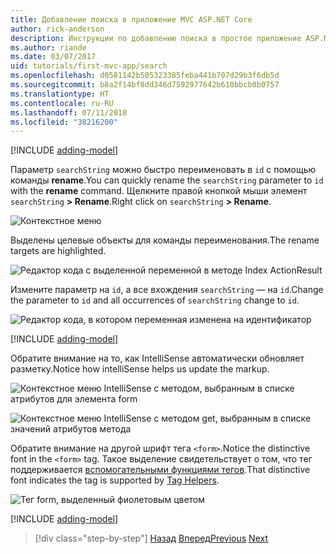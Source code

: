 ```yaml
---
title: Добавление поиска в приложение MVC ASP.NET Core
author: rick-anderson
description: Инструкции по добавлению поиска в простое приложение ASP.NET Core MVC
ms.author: riande
ms.date: 03/07/2017
uid: tutorials/first-mvc-app/search
ms.openlocfilehash: d0581142b505323385feba441b707d29b3f6db5d
ms.sourcegitcommit: b8a2f14bf8dd346d7592977642b610bbcb0b0757
ms.translationtype: HT
ms.contentlocale: ru-RU
ms.lasthandoff: 07/11/2018
ms.locfileid: "38216200"
---
```

[!INCLUDE [adding-model](~/includes/mvc-intro/search1.md)]

<span data-ttu-id="f84a8-103">Параметр `searchString` можно быстро переименовать в `id` с помощью команды **rename**.</span><span class="sxs-lookup"><span data-stu-id="f84a8-103">You can quickly rename the `searchString` parameter to `id` with the **rename** command.</span></span> <span data-ttu-id="f84a8-104">Щелкните правой кнопкой мыши элемент `searchString` **> Rename**.</span><span class="sxs-lookup"><span data-stu-id="f84a8-104">Right click on `searchString` **> Rename**.</span></span>

![Контекстное меню](search/_static/rename.png)

<span data-ttu-id="f84a8-106">Выделены целевые объекты для команды переименования.</span><span class="sxs-lookup"><span data-stu-id="f84a8-106">The rename targets are highlighted.</span></span>

![Редактор кода с выделенной переменной в методе Index ActionResult](search/_static/rename2.png)

<span data-ttu-id="f84a8-108">Измените параметр на `id`, а все вхождения `searchString` — на `id`.</span><span class="sxs-lookup"><span data-stu-id="f84a8-108">Change the parameter to `id` and all occurrences of `searchString` change to `id`.</span></span>

![Редактор кода, в котором переменная изменена на идентификатор](search/_static/rename3.png)

[!INCLUDE [adding-model](~/includes/mvc-intro/search2.md)]

<span data-ttu-id="f84a8-110">Обратите внимание на то, как IntelliSense автоматически обновляет разметку.</span><span class="sxs-lookup"><span data-stu-id="f84a8-110">Notice how intelliSense helps us update the markup.</span></span>

![Контекстное меню IntelliSense с методом, выбранным в списке атрибутов для элемента form](search/_static/int_m.png)

![Контекстное меню IntelliSense с методом get, выбранным в списке значений атрибутов метода](search/_static/int_get.png)

<span data-ttu-id="f84a8-113">Обратите внимание на другой шрифт тега `<form>`.</span><span class="sxs-lookup"><span data-stu-id="f84a8-113">Notice the distinctive font in the `<form>` tag.</span></span> <span data-ttu-id="f84a8-114">Такое выделение свидетельствует о том, что тег поддерживается [вспомогательными функциями тегов](~/mvc/views/tag-helpers/intro.md).</span><span class="sxs-lookup"><span data-stu-id="f84a8-114">That distinctive font indicates the tag is supported by [Tag Helpers](~/mvc/views/tag-helpers/intro.md).</span></span>

![Тег form, выделенный фиолетовым цветом](search/_static/th_font.png)

[!INCLUDE [adding-model](~/includes/mvc-intro/search3.md)]

> [!div class="step-by-step"]
> <span data-ttu-id="f84a8-116">[Назад](controller-methods-views.md)
> [Вперед](new-field.md)</span><span class="sxs-lookup"><span data-stu-id="f84a8-116">[Previous](controller-methods-views.md)
[Next](new-field.md)</span></span>  
